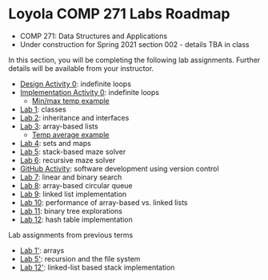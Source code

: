 # Loyola COMP 271 Labs Roadmap

- COMP 271: Data Structures and Applications
- Under construction for Spring 2021 section 002 - details TBA in class

In this section, you will be completing the following lab assignments.
Further details will be available from your instructor.

- [Design Activity 0](https://gist.github.com/klaeufer/8346cc68b9bb979f6fdcc141aed5af3b): indefinite loops
- [Implementation Activity 0](https://gist.github.com/klaeufer/bd1f259a1b648359b09cfe9d20cf1291): indefinite loops
  - [Min/max temp example](https://github.com/loyolachicagocode/cs2-minmaxtemp-java)
- [Lab 1](https://gist.github.com/klaeufer/d9d32c2f27ee12f416d0e5c90480f4c0): classes
- [Lab 2](https://gist.github.com/klaeufer/6bc78c92cdd71f99894c6b1dc44e6a29): inheritance and interfaces
- [Lab 3](https://gist.github.com/klaeufer/f41403a8a3fefab152bc245e3273519d): array-based lists
  - [Temp average example](https://github.com/loyolachicagocode/cs2-tempaverage-java)
- [Lab 4](https://github.com/LoyolaChicagoCode/cs2-lab4-wordcount-java): sets and maps
- [Lab 5](https://github.com/LoyolaChicagoCode/cs2-lab5-mazesolver-stack-java): stack-based maze solver
- [Lab 6](https://github.com/LoyolaChicagoCode/cs2-lab6-mazesolver-java): recursive maze solver
- [GitHub Activity](https://gist.github.com/klaeufer/869ed974791256297049dee2dd920414): software development using version control
- [Lab 7](https://github.com/LoyolaChicagoCode/cs2-lab7-linearsearch-java): linear and binary search
- [Lab 8](https://github.com/LoyolaChicagoCode/cs2-lab8-arrayqueue-java): array-based circular queue
- [Lab 9](https://gist.github.com/klaeufer/362f94bbaaf649c6b5d7d190ee0cbd90): linked list implementation
- [Lab 10](https://github.com/LoyolaChicagoCode/cs2-lab10-listperformance-java): performance of array-based vs. linked lists
- [Lab 11](https://gist.github.com/klaeufer/679b33802ab48fc16807741adb248502): binary tree explorations
- [Lab 12](https://github.com/LoyolaChicagoCode/cs2-lab12-hashtable-java): hash table implementation

Lab assignments from previous terms

- [Lab 1'](https://gist.github.com/klaeufer/6087e9da6f4783e3bc05565ddf33b96c): arrays
- [Lab 5'](https://gist.github.com/klaeufer/841bdf5d49730b37e747f93eaf5f3a91): recursion and the file system
- [Lab 12'](https://github.com/LoyolaChicagoCode/cs2-lab12-linkedstack-java): linked-list based stack implementation
